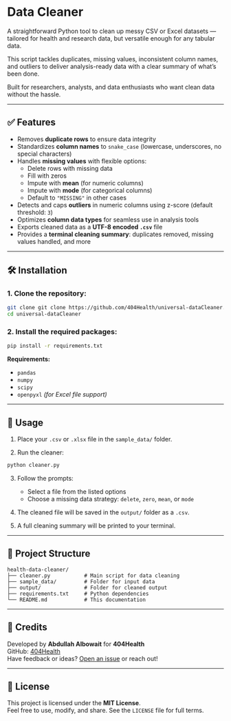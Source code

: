 # Data Cleaner

A straightforward Python tool to clean up messy CSV or Excel datasets — tailored for health and research data, but versatile enough for any tabular data.

This script tackles duplicates, missing values, inconsistent column names, and outliers to deliver analysis-ready data with a clear summary of what’s been done.

Built for researchers, analysts, and data enthusiasts who want clean data without the hassle.

---

## ✅ Features

- Removes **duplicate rows** to ensure data integrity
- Standardizes **column names** to `snake_case` (lowercase, underscores, no special characters)
- Handles **missing values** with flexible options:
  - Delete rows with missing data
  - Fill with zeros
  - Impute with **mean** (for numeric columns)
  - Impute with **mode** (for categorical columns)
  - Default to `"MISSING"` in other cases
- Detects and caps **outliers** in numeric columns using z-score (default threshold: `3`)
- Optimizes **column data types** for seamless use in analysis tools
- Exports cleaned data as a **UTF-8 encoded `.csv`** file
- Provides a **terminal cleaning summary**: duplicates removed, missing values handled, and more

---

## 🛠 Installation

### 1. Clone the repository:

```bash
git clone git clone https://github.com/404Health/universal-dataCleaner.git
cd universal-dataCleaner
```

### 2. Install the required packages:

```bash
pip install -r requirements.txt
```

**Requirements:**  
- `pandas`  
- `numpy`  
- `scipy`  
- `openpyxl` *(for Excel file support)*

---

## 🚀 Usage

1. Place your `.csv` or `.xlsx` file in the `sample_data/` folder.

2. Run the cleaner:

```bash
python cleaner.py
```

3. Follow the prompts:
   - Select a file from the listed options
   - Choose a missing data strategy: `delete`, `zero`, `mean`, or `mode`

4. The cleaned file will be saved in the `output/` folder as a `.csv`.

5. A full cleaning summary will be printed to your terminal.

---

## 📂 Project Structure

```
health-data-cleaner/
├── cleaner.py           # Main script for data cleaning
├── sample_data/         # Folder for input data
├── output/              # Folder for cleaned output
├── requirements.txt     # Python dependencies
└── README.md            # This documentation
```

---

## 🙌 Credits

Developed by **Abdullah Albowait** for **404Health**  
GitHub: [404Health](https://github.com/404Health)  
Have feedback or ideas? [Open an issue](https://github.com/404Health/health-data-cleaner/issues) or reach out!

---

## 📄 License

This project is licensed under the **MIT License**.  
Feel free to use, modify, and share. See the `LICENSE` file for full terms.
